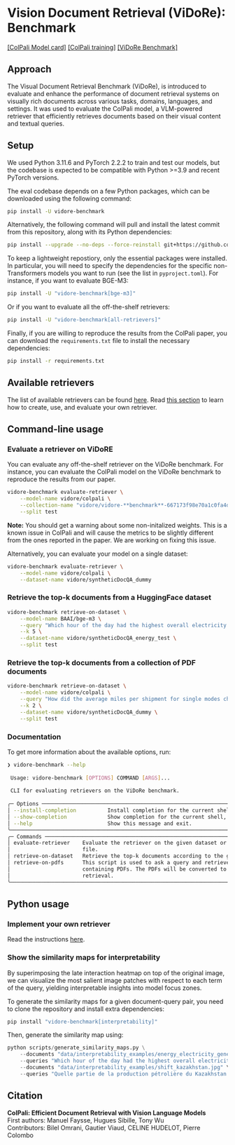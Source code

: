 # Vision Document Retrieval (ViDoRe): Benchmark

<!-- [[Paper]]() -->
[[ColPali Model card]](https://huggingface.co/vidore/colpali)
[[ColPali training]](https://github.com/ManuelFay/retriever-training)
[[ViDoRe Benchmark]](https://huggingface.co/collections/vidore/vidore-benchmark-667173f98e70a1c0fa4db00d)
<!-- [[Hf Blog]]() -->
<!-- [[Hf Leaderboard]]() -->
<!-- [[Hf Space]]() -->
<!-- [[Colab example]]() -->

## Approach

The Visual Document Retrieval Benchmark (ViDoRe), is introduced to evaluate and enhance the performance of document retrieval systems on visually rich documents across various tasks, domains, languages, and settings. It was used to evaluate the ColPali model, a VLM-powered retriever that efficiently retrieves documents based on their visual content and textual queries.

## Setup

We used Python 3.11.6 and PyTorch 2.2.2 to train and test our models, but the codebase is expected to be compatible with Python >=3.9 and recent PyTorch versions.

The eval codebase depends on a few Python packages, which can be downloaded using the following command:

```bash
pip install -U vidore-benchmark
```

Alternatively, the following command will pull and install the latest commit from this repository, along with its Python dependencies:

```bash
pip install --upgrade --no-deps --force-reinstall git+https://github.com/tonywu71/vidore-benchmark.git
```

To keep a lightweight repostiory, only the essential packages were installed. In particular, you will need to specify the dependencies for the specific non-Transformers models you want to run (see the list in `pyproject.toml`). For instance, if you want to evaluate BGE-M3:

```bash
pip install -U "vidore-benchmark[bge-m3]"
```

Or if you want to evaluate all the off-the-shelf retrievers:

```bash
pip install -U "vidore-benchmark[all-retrievers]"
```

Finally, if you are willing to reproduce the results from the ColPali paper, you can download the `requirements.txt` file to install the necessary dependencies:

```bash
pip install -r requirements.txt
```

## Available retrievers

The list of available retrievers can be found [here](https://github.com/tonywu71/vidore-benchmark/tree/main/src/vidore_benchmark/retrievers). Read [this section](###Implement-your-own-retriever) to learn how to create, use, and evaluate your own retriever.

## Command-line usage

### Evaluate a retriever on ViDoRE

You can evaluate any off-the-shelf retriever on the ViDoRe benchmark. For instance, you
can evaluate the ColPali model on the ViDoRe benchmark to reproduce the results from our paper.

```bash
vidore-benchmark evaluate-retriever \
    --model-name vidore/colpali \
    --collection-name "vidore/vidore-**benchmark**-667173f98e70a1c0fa4db00d" \
    --split test
```

**Note:** You should get a warning about some non-initalized weights. This is a known issue in ColPali and will
cause the metrics to be slightly different from the ones reported in the paper. We are working on fixing this issue.

Alternatively, you can evaluate your model on a single dataset:

```bash
vidore-benchmark evaluate-retriever \
    --model-name vidore/colpali \
    --dataset-name vidore/syntheticDocQA_dummy
```

### Retrieve the top-k documents from a HuggingFace dataset

```bash
vidore-benchmark retrieve-on-dataset \
    --model-name BAAI/bge-m3 \
    --query "Which hour of the day had the highest overall electricity generation in 2019?" \
    --k 5 \
    --dataset-name vidore/syntheticDocQA_energy_test \
    --split test
```

### Retrieve the top-k documents from a collection of PDF documents

```bash
vidore-benchmark retrieve-on-dataset \
    --model-name vidore/colpali \
    --query "How did the average miles per shipment for single modes change from 1997 to 2007?" \
    --k 2 \
    --dataset-name vidore/syntheticDocQA_dummy \
    --split test
```

### Documentation

To get more information about the available options, run:

```bash
❯ vidore-benchmark --help
                                                                                                                      
 Usage: vidore-benchmark [OPTIONS] COMMAND [ARGS]...                                                                       
                                                                                                                      
 CLI for evaluating retrievers on the ViDoRe benchmark.                                                               
                                                                                                                      
╭─ Options ──────────────────────────────────────────────────────────────────────────────────────────────────────────╮
│ --install-completion          Install completion for the current shell.                                            │
│ --show-completion             Show completion for the current shell, to copy it or customize the installation.     │
│ --help                        Show this message and exit.                                                          │
╰────────────────────────────────────────────────────────────────────────────────────────────────────────────────────╯
╭─ Commands ─────────────────────────────────────────────────────────────────────────────────────────────────────────╮
│ evaluate-retriever    Evaluate the retriever on the given dataset or collection. The metrics are saved to a JSON   │
│                       file.                                                                                        │
│ retrieve-on-dataset   Retrieve the top-k documents according to the given query.                                   │
│ retrieve-on-pdfs      This script is used to ask a query and retrieve the top-k documents from a given folder      │
│                       containing PDFs. The PDFs will be converted to a dataset of image pages and then used for    │
│                       retrieval.                                                                                   │
╰────────────────────────────────────────────────────────────────────────────────────────────────────────────────────╯
```

## Python usage

### Implement your own retriever

Read the instructions [here](https://github.com/tonywu71/vidore-benchmark/blob/main/src/vidore_benchmark/retrievers/README.md).

### Show the similarity maps for interpretability

By superimposing the late interaction heatmap on top of the original image, we can visualize the most salient image patches with respect to each term of the query, yielding interpretable insights into model focus zones.

To generate the similarity maps for a given document-query pair, you need to clone the repository and install extra dependencies:

```bash
pip install "vidore-benchmark[interpretability]"
```

Then, generate the similarity map using:

```python
python scripts/generate_similarity_maps.py \
    --documents "data/interpretability_examples/energy_electricity_generation.jpeg" \
    --queries "Which hour of the day had the highest overall electricity generation in 2019?" \
    --documents "data/interpretability_examples/shift_kazakhstan.jpg" \
    --queries "Quelle partie de la production pétrolière du Kazakhstan provient de champs en mer ?"
```

## Citation

**ColPali: Efficient Document Retrieval with Vision Language Models**  
First authors: Manuel Faysse, Hugues Sibille, Tony Wu  
Contributors: Bilel Omrani, Gautier Viaud, CELINE HUDELOT, Pierre Colombo
